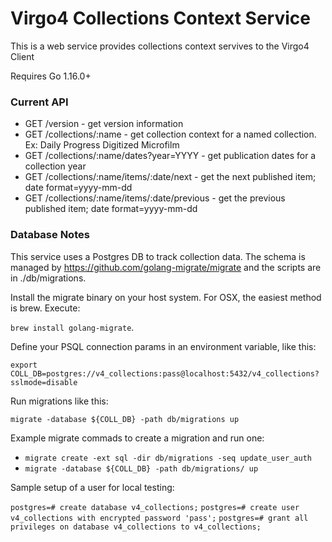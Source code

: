 # Virgo4 Collections Context Service

This is a web service provides collections context servives to the Virgo4 Client

Requires Go 1.16.0+

### Current API

* GET /version - get version information
* GET /collections/:name - get collection context for a named collection. Ex: Daily Progress Digitized Microfilm
* GET /collections/:name/dates?year=YYYY - get publication dates for a collection year
* GET /collections/:name/items/:date/next - get the next published item; date format=yyyy-mm-dd
* GET /collections/:name/items/:date/previous - get the previous published item; date format=yyyy-mm-dd

### Database Notes

This service uses a Postgres DB to track collection data. The schema is managed by
https://github.com/golang-migrate/migrate and the scripts are in ./db/migrations.

Install the migrate binary on your host system. For OSX, the easiest method is brew. Execute:

`brew install golang-migrate`.

Define your PSQL connection params in an environment variable, like this:

`export COLL_DB=postgres://v4_collections:pass@localhost:5432/v4_collections?sslmode=disable`

Run migrations like this:

`migrate -database ${COLL_DB} -path db/migrations up`

Example migrate commads to create a migration and run one:

* `migrate create -ext sql -dir db/migrations -seq update_user_auth`
* `migrate -database ${COLL_DB} -path db/migrations/ up`

Sample setup of a user for local testing:

`postgres=# create database v4_collections;`
`postgres=# create user v4_collections with encrypted password 'pass';`
`postgres=# grant all privileges on database v4_collections to v4_collections;`
